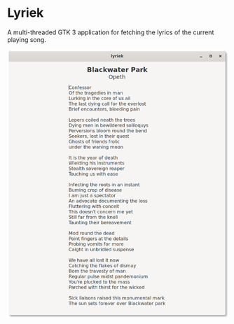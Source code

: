 # Lyriek

A multi-threaded GTK 3 application for fetching the lyrics of the current playing song.

![lyriek window](screenshots/lyriek-window.png)
